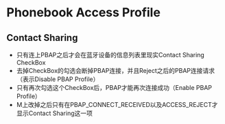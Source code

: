 
# Phonebook Access Profile

## Contact Sharing
- 只有连上PBAP之后才会在蓝牙设备的信息列表里现实Contact Sharing CheckBox
- 去掉CheckBox的勾选会断掉PBAP连接，并且Reject之后的PBAP连接请求（表示Disable PBAP Profile）
- 只有再次勾选这个CheckBox后，PBAP才能再次连接成功（Enable PBAP Profile）
- M上改掉之后只有在PBAP_CONNECT_RECEIVED以及ACCESS_REJECT才显示Contact Sharing这一项
